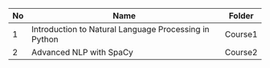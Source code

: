 | No | Name                                                  | Folder  |
|----|-------------------------------------------------------|---------|
| 1  | Introduction to Natural Language Processing in Python | Course1 |
| 2  | Advanced NLP with SpaCy                               | Course2 |
